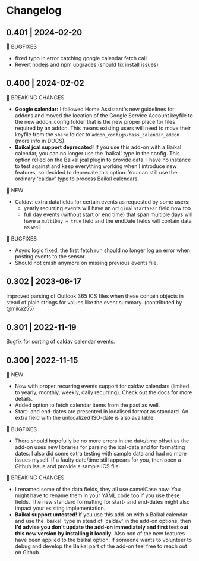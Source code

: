 # Changelog

## 0.401 | 2024-02-20

🐛 BUGFIXES
- fixed typo in error catching google calendar fetch call
- Revert nodejs and npm upgrades (should fix install issues)


## 0.400 | 2024-02-02

🚧 BREAKING CHANGES
- **Google calendar:** I followed Home Assistant's new guidelines for addons and moved the location of the Google Service Account keyfile to the new addon_config folder that is the new proper place for files required by an addon. This means existing users will need to move their keyfile from the `share` folder to `addon_configs/hass_calendar_addon` (more info in DOCS).
- **Baikal jcal support deprecated!** If you use this add-on with a Baikal calendar, you can no longer use the 'baikal' type in the config. This option relied on the Baikal jcal plugin to provide data. I have no instance to test against and keep everything working when I introduce new features, so decided to deprecate this option. You can still use the ordinary 'caldav' type to process Baikal calendars. 

🎁 NEW
- Caldav: extra datafields for certain events as requested by some users:
    * yearly recurring events will have an `originalStartYear` field now too
    * full day events (without start or end time) that span multiple days will have a `multiDay = true` field and the endDate fields will contain data as well 

🐛 BUGFIXES
- Async logic fixed, the first fetch run should no longer log an error when posting events to the sensor.
- Should not crash anymore on missing previous events file.



## 0.302 | 2023-06-17

Improved parsing of Outlook 365 ICS files when these contain objects in stead of plain strings for values like the event summary. (contributed by @mika255)

## 0.301 | 2022-11-19

Bugfix for sorting of caldav calendar events.

## 0.300 | 2022-11-15

🎁 NEW
- Now with proper recurring events support for caldav calendars (limited to yearly, monthly, weekly, daily recurring). Check out the docs for more details.
- Added option to fetch calendar items from the past as well.
- Start- and end-dates are presented in localised format as standard. An extra field with the unlocalized ISO-date is also available.

🐛 BUGFIXES
- There should hopefully be no more errors in the date/time offset as the add-on uses new libraries for parsing the ical-data and for formatting dates. I also did some extra testing with sample data and had no more issues myself. If a faulty date/time still appears for you, then open a Github issue and provide a sample ICS file.

🚧 BREAKING CHANGES
- I renamed some of the data fields, they all use camelCase now. You might have to rename them in your YAML code too if you use these fields. The new standard formatting for start- and end-dates might also impact your existing implementation.
- **Baikal support untested!** If you use this add-on with a Baikal calendar and use the 'baikal' type in stead of 'caldav' in the add-on options, then **I'd advise you don't update the add-on immediately and first test out this new version by installing it locally.** Also non of the new features have been applied to the baikal option. If someone wants to volunteer to debug and develop the Baikal part of the add-on feel free to reach out on Github.
